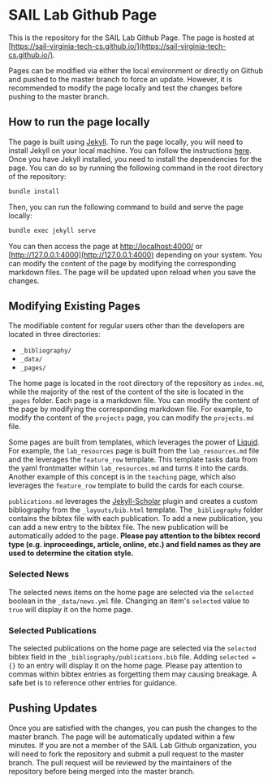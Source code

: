 # SAIL Lab Github Page

This is the repository for the SAIL Lab Github Page. The page is hosted at [https://sail-virginia-tech-cs.github.io/](https://sail-virginia-tech-cs.github.io/).

Pages can be modified via either the local environment or directly on Github and pushed to the master branch to force an update. However, it is recommended to modify the page locally and test the changes before pushing to the master branch.

## How to run the page locally

The page is built using [Jekyll](https://jekyllrb.com/). To run the page locally, you will need to install Jekyll on your local machine. You can follow the instructions [here](https://jekyllrb.com/docs/installation/). Once you have Jekyll installed, you need to install the dependencies for the page. You can do so by running the following command in the root directory of the repository:

```bash
bundle install
```

Then, you can run the following command to build and serve the page locally:

```bash
bundle exec jekyll serve
```

You can then access the page at [http://localhost:4000/](http://localhost:4000/) or [http://127.0.0.1:4000](http://127.0.0.1:4000) depending on your system. You can modify the content of the page by modifying the corresponding markdown files. The page will be updated upon reload when you save the changes.

## Modifying Existing Pages

The modifiable content for regular users other than the developers are located in three directories:

- `_bibliography/`
- `_data/`
- `_pages/`

The home page is located in the root directory of the repository as `index.md`, while the majority of the rest of the content of the site is located in the `_pages` folder. Each page is a markdown file. You can modify the content of the page by modifying the corresponding markdown file. For example, to modify the content of the `projects` page, you can modify the `projects.md` file.

Some pages are built from templates, which leverages the power of [Liquid](https://shopify.github.io/liquid/). For example, the `lab_resources` page is built from the `lab_resources.md` file and the leverages the `feature_row` template. This template tasks data from the yaml frontmatter within `lab_resources.md` and turns it into the cards. Another example of this concept is in the `teaching` page, which also leverages the `feature_row` template to build the cards for each course.

`publications.md` leverages the [Jekyll-Scholar](https://github.com/inukshuk/jekyll-scholar) plugin and creates a custom bibliography from the `_layouts/bib.html` template. The `_bibliography` folder contains the bibtex file with each publication. To add a new publication, you can add a new entry to the bibtex file. The new publication will be automatically added to the page. **Please pay attention to the bibtex record type (e.g. inproceedings, article, online, etc.) and field names as they are used to determine the citation style.**

### Selected News

The selected news items on the home page are selected via the `selected` boolean in the `_data/news.yml` file. Changing an item's `selected` value to `true` will display it on the home page.

### Selected Publications

The selected publications on the home page are selected via the `selected` bibtex field in the `_bibliography/publications.bib` file. Adding `selected = {}` to an entry will display it on the home page. Please pay attention to commas within bibtex entries as forgetting them may causing breakage. A safe bet is to reference other entries for guidance.

## Pushing Updates

Once you are satisfied with the changes, you can push the changes to the master branch. The page will be automatically updated within a few minutes. If you are not a member of the SAIL Lab Github organization, you will need to fork the repository and submit a pull request to the master branch. The pull request will be reviewed by the maintainers of the repository before being merged into the master branch.
